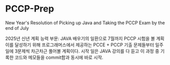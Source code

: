 # PCCP-Prep
New Year's Resolution of Picking up Java and Taking the PCCP Exam by the end of July

2025년 신년 계획 능력 부문: 
JAVA 배우기의 일환으로 7월까지 PCCP 시험을 볼 계획
이를 달성하기 위해 프로그래머스에서 제공하는 PCCE + PCCP 기출 문제들부터 일주일에 3문제씩 차근차근 풀어볼 계획이다.
시작 일은 JAVA 강의를 다 듣고 이 과정 중 기록한 코드와 메모들을 commit함과 동시에 바로 시작.
